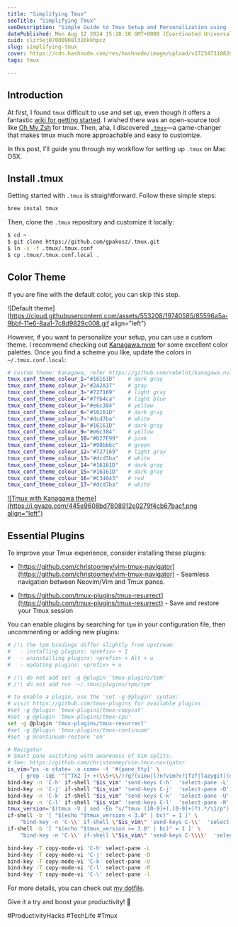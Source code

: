 ```yaml
---
title: "Simplifying Tmux"
seoTitle: "Simplifying Tmux"
seoDescription: "Simple Guide to Tmux Setup and Personalization using .tmux"
datePublished: Mon Aug 12 2024 15:28:10 GMT+0000 (Coordinated Universal Time)
cuid: clzr5ej07000908l316kkhpcz
slug: simplifying-tmux
cover: https://cdn.hashnode.com/res/hashnode/image/upload/v1723473188202/08a428b6-9beb-47f0-a207-5a113e3d5628.png
tags: tmux

---
```


## Introduction

At first, I found `tmux` difficult to use and set up, even though it offers a fantastic [wiki for getting started](https://github.com/tmux/tmux/wiki/Getting-Started). I wished there was an open-source tool like [Oh My Zsh](https://ohmyz.sh/) for tmux. Then, aha, I discovered [`.tmux`](https://github.com/gpakosz/.tmux)—a game-changer that makes tmux much more approachable and easy to customize.

In this post, I'll guide you through my workflow for setting up `.tmux` on Mac OSX.

## Install .tmux

Getting started with `.tmux` is straightforward. Follow these simple steps:

```bash
brew instal tmux
```

Then, clone the `.tmux` repository and customize it locally:

```sh
$ cd ~
$ git clone https://github.com/gpakosz/.tmux.git
$ ln -s -f .tmux/.tmux.conf
$ cp .tmux/.tmux.conf.local .
```

## Color Theme

If you are fine with the default color, you can skip this step.

![Default theme](https://cloud.githubusercontent.com/assets/553208/19740585/85596a5a-9bbf-11e6-8aa1-7c8d9829c008.gif align="left")

However, if you want to personalize your setup, you can use a custom theme. I recommend checking out [Kanagawa.nvim](https://github.com/rebelot/kanagawa.nvim) for some excellent color palettes. Once you find a scheme you like, update the colors in `~/.tmux.conf.local`:

```bash
# custom theme: Kanagawa, refer https://github.com/rebelot/kanagawa.nvim#color-palette
tmux_conf_theme_colour_1="#16161D"    # dark gray
tmux_conf_theme_colour_2="#2A2A37"    # gray
tmux_conf_theme_colour_3="#727169"    # light gray
tmux_conf_theme_colour_4="#7fb4ca"    # light blue
tmux_conf_theme_colour_5="#e6c384"    # yellow
tmux_conf_theme_colour_6="#16161D"    # dark gray
tmux_conf_theme_colour_7="#dcd7ba"    # white
tmux_conf_theme_colour_8="#16161D"    # dark gray
tmux_conf_theme_colour_9="#e6c384"    # yellow
tmux_conf_theme_colour_10="#D27E99"   # pink
tmux_conf_theme_colour_11="#98bb6c"   # green
tmux_conf_theme_colour_12="#727169"   # light gray
tmux_conf_theme_colour_13="#dcd7ba"   # white
tmux_conf_theme_colour_14="#16161D"   # dark gray
tmux_conf_theme_colour_15="#16161D"   # dark gray
tmux_conf_theme_colour_16="#C34043"   # red
tmux_conf_theme_colour_17="#dcd7ba"   # white
```

[![Tmux with Kanagawa theme](https://i.gyazo.com/445e9608bd7808912e0279f4cb67bacf.png align="left")](https://gyazo.com/445e9608bd7808912e0279f4cb67bacf)

## Essential Plugins

To improve your Tmux experience, consider installing these plugins:

* [https://github.com/christoomey/vim-tmux-navigator](https://github.com/christoomey/vim-tmux-navigator) - Seamless navigation between Neovim/Vim and Tmux panes.
    
* [https://github.com/tmux-plugins/tmux-resurrect](https://github.com/tmux-plugins/tmux-resurrect) - Save and restore your Tmux session
    

You can enable plugins by searching for `tpm` in your configuration file, then uncommenting or adding new plugins:

```bash
# /!\ the tpm bindings differ slightly from upstream:
#   - installing plugins: <prefix> + I
#   - uninstalling plugins: <prefix> + Alt + u
#   - updating plugins: <prefix> + u

# /!\ do not add set -g @plugin 'tmux-plugins/tpm'
# /!\ do not add run '~/.tmux/plugins/tpm/tpm'

# to enable a plugin, use the 'set -g @plugin' syntax:
# visit https://github.com/tmux-plugins for available plugins
#set -g @plugin 'tmux-plugins/tmux-copycat'
#set -g @plugin 'tmux-plugins/tmux-cpu'
set -g @plugin 'tmux-plugins/tmux-resurrect'
#set -g @plugin 'tmux-plugins/tmux-continuum'
#set -g @continuum-restore 'on'

# Navigator
# Smart pane switching with awareness of Vim splits.
# See: https://github.com/christoomey/vim-tmux-navigator
is_vim="ps -o state= -o comm= -t '#{pane_tty}' \
    | grep -iqE '^[^TXZ ]+ +(\\S+\\/)?g?(view|l?n?vim?x?|fzf|lazygit)(diff)?$'"
bind-key -n 'C-h' if-shell "$is_vim" 'send-keys C-h'  'select-pane -L'
bind-key -n 'C-j' if-shell "$is_vim" 'send-keys C-j'  'select-pane -D'
bind-key -n 'C-k' if-shell "$is_vim" 'send-keys C-k'  'select-pane -U'
bind-key -n 'C-l' if-shell "$is_vim" 'send-keys C-l'  'select-pane -R'
tmux_version='$(tmux -V | sed -En "s/^tmux ([0-9]+(.[0-9]+)?).*/\1/p")'
if-shell -b '[ "$(echo "$tmux_version < 3.0" | bc)" = 1 ]' \
    "bind-key -n 'C-\\' if-shell \"$is_vim\" 'send-keys C-\\'  'select-pane -l'"
if-shell -b '[ "$(echo "$tmux_version >= 3.0" | bc)" = 1 ]' \
    "bind-key -n 'C-\\' if-shell \"$is_vim\" 'send-keys C-\\\\'  'select-pane -l'"

bind-key -T copy-mode-vi 'C-h' select-pane -L
bind-key -T copy-mode-vi 'C-j' select-pane -D
bind-key -T copy-mode-vi 'C-k' select-pane -U
bind-key -T copy-mode-vi 'C-l' select-pane -R
bind-key -T copy-mode-vi 'C-\' select-pane -l
```

For more details, you can check out [my dotfile](https://github.com/jellydn/dotfiles/tree/master/tmux).

Give it a try and boost your productivity! 🚀

#ProductivityHacks #TechLife #Tmux